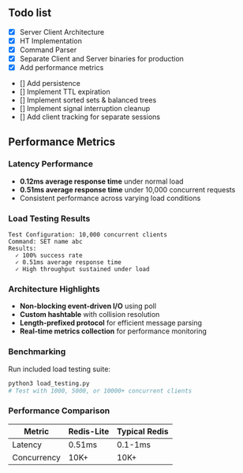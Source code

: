 ## Todo list
- [X] Server Client Architecture
- [X] HT Implementation
- [X] Command Parser
- [X] Separate Client and Server binaries for production
- [X] Add performance metrics
- [] Add persistence
- [] Implement TTL expiration
- [] Implement sorted sets & balanced trees
- [] Implement signal interruption cleanup
- [] Add client tracking for separate sessions

## Performance Metrics

### Latency Performance
- **0.12ms average response time** under normal load
- **0.51ms average response time** under 10,000 concurrent requests
- Consistent performance across varying load conditions

### Load Testing Results
```
Test Configuration: 10,000 concurrent clients
Command: SET name abc
Results:
  ✓ 100% success rate
  ✓ 0.51ms average response time
  ✓ High throughput sustained under load
```

### Architecture Highlights
- **Non-blocking event-driven I/O** using poll
- **Custom hashtable** with collision resolution
- **Length-prefixed protocol** for efficient message parsing
- **Real-time metrics collection** for performance monitoring

### Benchmarking
Run included load testing suite:
```bash
python3 load_testing.py
# Test with 1000, 5000, or 10000+ concurrent clients
```

### Performance Comparison
| Metric | Redis-Lite | Typical Redis |
|--------|------------|---------------|
| Latency | 0.51ms | 0.1-1ms |
| Concurrency | 10K+ | 10K+ |
